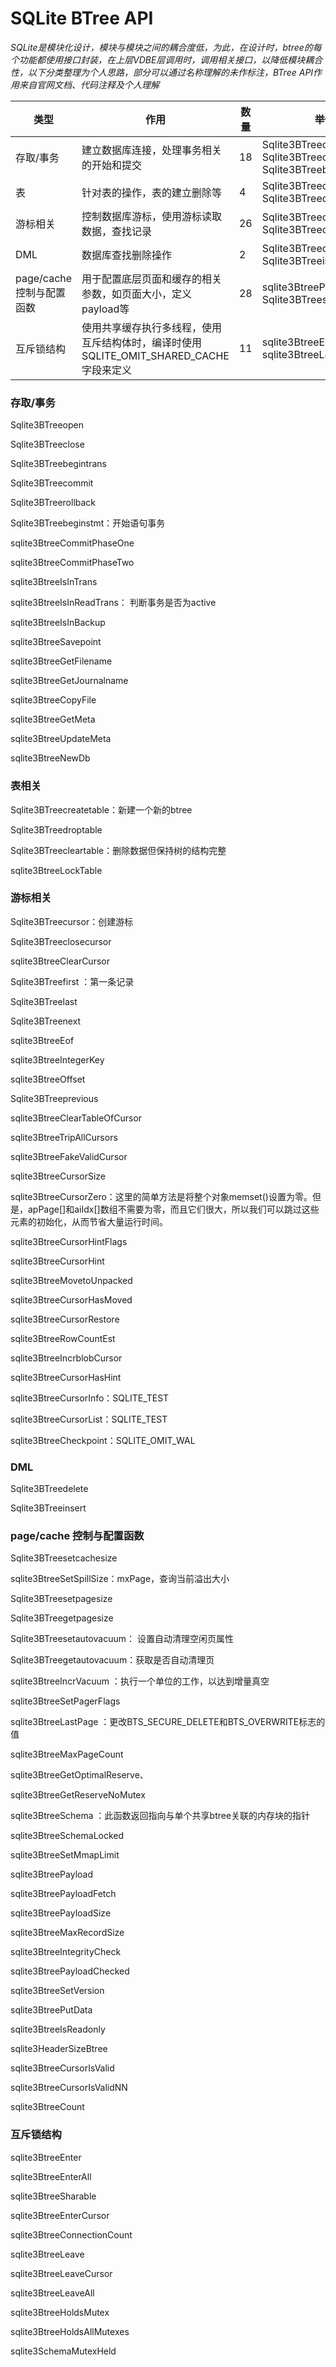 # SQLite BTree API

*SQLite是模块化设计，模块与模块之间的耦合度低，为此，在设计时，btree的每个功能都使用接口封装，在上层VDBE层调用时，调用相关接口，以降低模块耦合性，以下分类整理为个人思路，部分可以通过名称理解的未作标注，BTree API作用来自官网文档、代码注释及个人理解*



| 类型                      | 作用                                                         | 数量 | 举例                                                         |
| ------------------------- | ------------------------------------------------------------ | ---- | ------------------------------------------------------------ |
| 存取/事务                 | 建立数据库连接，处理事务相关的开始和提交                     | 18   | Sqlite3BTreeopen() Sqlite3BTreeclose() Sqlite3BTreebegintrans() |
| 表                        | 针对表的操作，表的建立删除等                                 | 4    | Sqlite3BTreecreatetable() Sqlite3BTreedroptable()            |
| 游标相关                  | 控制数据库游标，使用游标读取数据，查找记录                   | 26   | Sqlite3BTreecursor() Sqlite3BTreeclosecursor()               |
| DML                       | 数据库查找删除操作                                           | 2    | Sqlite3BTreedelete() Sqlite3BTreeinsert()                    |
| page/cache 控制与配置函数 | 用于配置底层页面和缓存的相关参数，如页面大小，定义payload等  | 28   | sqlite3BtreePayload() Sqlite3BTreesetpagesize()              |
| 互斥锁结构                | 使用共享缓存执行多线程，使用互斥结构体时，编译时使用SQLITE_OMIT_SHARED_CACHE字段来定义 | 11   | sqlite3BtreeEnter() sqlite3BtreeLeave()                      |

### 存取/事务

Sqlite3BTreeopen

Sqlite3BTreeclose

Sqlite3BTreebegintrans

Sqlite3BTreecommit

Sqlite3BTreerollback 

Sqlite3BTreebeginstmt：开始语句事务

sqlite3BtreeCommitPhaseOne

sqlite3BtreeCommitPhaseTwo

sqlite3BtreeIsInTrans

sqlite3BtreeIsInReadTrans： 判断事务是否为active

sqlite3BtreeIsInBackup

sqlite3BtreeSavepoint

sqlite3BtreeGetFilename

sqlite3BtreeGetJournalname

sqlite3BtreeCopyFile

sqlite3BtreeGetMeta

sqlite3BtreeUpdateMeta

sqlite3BtreeNewDb

### 表相关

Sqlite3BTreecreatetable：新建一个新的btree

Sqlite3BTreedroptable

Sqlite3BTreecleartable：删除数据但保持树的结构完整

sqlite3BtreeLockTable

### 游标相关

Sqlite3BTreecursor：创建游标

Sqlite3BTreeclosecursor

sqlite3BtreeClearCursor

Sqlite3BTreefirst ：第一条记录

Sqlite3BTreelast

Sqlite3BTreenext

sqlite3BtreeEof

sqlite3BtreeIntegerKey

sqlite3BtreeOffset

Sqlite3BTreeprevious

sqlite3BtreeClearTableOfCursor

sqlite3BtreeTripAllCursors

sqlite3BtreeFakeValidCursor

sqlite3BtreeCursorSize

sqlite3BtreeCursorZero：这里的简单方法是将整个对象memset()设置为零。但是，apPage[]和aiIdx[]数组不需要为零，而且它们很大，所以我们可以跳过这些元素的初始化，从而节省大量运行时间。

sqlite3BtreeCursorHintFlags

sqlite3BtreeCursorHint

sqlite3BtreeMovetoUnpacked

sqlite3BtreeCursorHasMoved

sqlite3BtreeCursorRestore

sqlite3BtreeRowCountEst

sqlite3BtreeIncrblobCursor

sqlite3BtreeCursorHasHint

sqlite3BtreeCursorInfo：SQLITE_TEST

sqlite3BtreeCursorList：SQLITE_TEST

sqlite3BtreeCheckpoint：SQLITE_OMIT_WAL

### DML

Sqlite3BTreedelete

Sqlite3BTreeinsert

### page/cache 控制与配置函数

Sqlite3BTreesetcachesize

sqlite3BtreeSetSpillSize：mxPage，查询当前溢出大小

Sqlite3BTreesetpagesize

Sqlite3BTreegetpagesize

Sqlite3BTreesetautovacuum： 设置自动清理空闲页属性

Sqlite3BTreegetautovacuum：获取是否自动清理页

sqlite3BtreeIncrVacuum ：执行一个单位的工作，以达到增量真空

sqlite3BtreeSetPagerFlags

sqlite3BtreeLastPage ：更改BTS_SECURE_DELETE和BTS_OVERWRITE标志的值

sqlite3BtreeMaxPageCount

sqlite3BtreeGetOptimalReserve、

sqlite3BtreeGetReserveNoMutex

sqlite3BtreeSchema ：此函数返回指向与单个共享btree关联的内存块的指针

sqlite3BtreeSchemaLocked

sqlite3BtreeSetMmapLimit

sqlite3BtreePayload

sqlite3BtreePayloadFetch

sqlite3BtreePayloadSize

sqlite3BtreeMaxRecordSize

sqlite3BtreeIntegrityCheck

sqlite3BtreePayloadChecked

sqlite3BtreeSetVersion

sqlite3BtreePutData

sqlite3BtreeIsReadonly

sqlite3HeaderSizeBtree

sqlite3BtreeCursorIsValid    

sqlite3BtreeCursorIsValidNN

sqlite3BtreeCount

### 互斥锁结构

sqlite3BtreeEnter

sqlite3BtreeEnterAll

sqlite3BtreeSharable

sqlite3BtreeEnterCursor

sqlite3BtreeConnectionCount

sqlite3BtreeLeave

sqlite3BtreeLeaveCursor

sqlite3BtreeLeaveAll

sqlite3BtreeHoldsMutex

sqlite3BtreeHoldsAllMutexes

sqlite3SchemaMutexHeld